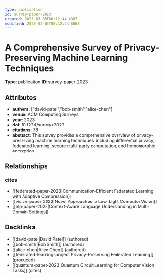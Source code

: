 ```yaml
---
type: publication
id: survey-paper-2023
created: 2025-03-05T00:12:44.686Z
modified: 2025-03-05T00:12:44.686Z
---
```


# A Comprehensive Survey of Privacy-Preserving Machine Learning Techniques

**Type**: publication
**ID**: survey-paper-2023

## Attributes

- **authors**: ["david-patel","bob-smith","alice-chen"]
- **venue**: ACM Computing Surveys
- **year**: 2023
- **doi**: 10.1234/surveys2023
- **citations**: 78
- **abstract**: This survey provides a comprehensive overview of privacy-preserving machine learning techniques, including differential privacy, federated learning, secure multi-party computation, and homomorphic encryption...

## Relationships

### cites

- [[federated-paper-2023|Communication-Efficient Federated Learning with Adaptive Compression]]
- [[vision-paper-2022|Novel Approaches to Low-Light Computer Vision]]
- [[nlp-paper-2023|Context-Aware Language Understanding in Multi-Domain Settings]]

## Backlinks

- [[david-patel|David Patel]] (authored)
- [[bob-smith|Bob Smith]] (authored)
- [[alice-chen|Alice Chen]] (authored)
- [[federated-learning-project|Privacy-Preserving Federated Learning]] (produced)
- [[quantum-paper-2023|Quantum Circuit Learning for Computer Vision Tasks]] (cites)

